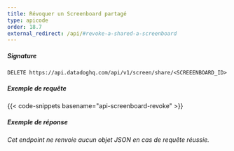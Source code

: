 ```yaml
---
title: Révoquer un Screenboard partagé 
type: apicode
order: 18.7
external_redirect: /api/#revoke-a-shared-a-screenboard
---
```


##### Signature
`DELETE https://api.datadoghq.com/api/v1/screen/share/<SCREEENBOARD_ID>`
##### Exemple de requête
{{< code-snippets basename="api-screenboard-revoke" >}}
##### Exemple de réponse
*Cet endpoint ne renvoie aucun objet JSON en cas de requête réussie.*

